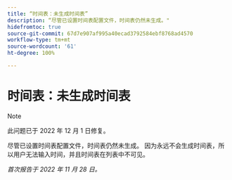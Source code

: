```yaml
---
title: “时间表：未生成时间表”
description: “尽管已设置时间表配置文件，时间表仍然未生成。"
hidefromtoc: true
source-git-commit: 67d7e907af995a40ecad3792584ebf8768ad4570
workflow-type: tm+mt
source-wordcount: '61'
ht-degree: 100%

---
```



# 时间表：未生成时间表

>[!NOTE]
>此问题已于 2022 年 12 月 1 日修复。

尽管已设置时间表配置文件，时间表仍然未生成。 因为永远不会生成时间表，所以用户无法输入时间，并且时间表在列表中不可见。

_首次报告于 2022 年 11 月 28 日。_

